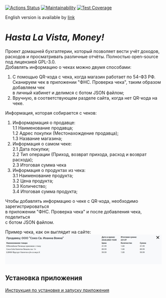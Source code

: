 [![Actions Status](https://github.com/TurtleOld/hasta-la-vista-money/workflows/hasta-la-vista-money/badge.svg)](https://github.com/TurtleOld/hasta-la-vista-money/actions)
[![Maintainability](https://api.codeclimate.com/v1/badges/cbd04aad36a00366e9ca/maintainability)](https://codeclimate.com/github/TurtleOld/hasta-la-vista-money/maintainability)
[![Test Coverage](https://api.codeclimate.com/v1/badges/cbd04aad36a00366e9ca/test_coverage)](https://codeclimate.com/github/TurtleOld/hasta-la-vista-money/test_coverage)  

English version is available by [link](README_ENG.md)

# _Hasta La Vista, Money!_

Проект домашней бухгалтерии, который позволяет вести учёт доходов, 
расходов и просматривать различные отчёты. 
Полностью open-source под лицензией GPL-3.0.   
Добавлять информацию о чеках можно двумя способами:   
1. С помощью QR-кода с чека, когда магазин работает по 54-ФЗ РФ.  
Сканируем чек в приложении "ФНС. Проверка чека", таким образом добавляем чек  
в личный кабинет и делимся с ботом JSON файлом;
2. Вручную, в соответствующем разделе сайта, когда нет QR-кода на чеке.  

Информация, которая собирается с чеков:
1. Информармация о продавце:  
1.1 Наименование продавца;  
1.2 Адрес покупки (Местонахождение продавца);  
1.3 Название магазина;
2. Информация о самом чеке:  
2.1 Дата покупки;  
2.2 Тип операции (Приход, возврат прихода, расход и возврат расхода);  
2.3 Итоговая сумма чека
3. Информация о продуктах из чека:  
3.1 Наименование продукта;  
3.2 Цена продукта;  
3.3 Количество;  
3.4 Итоговая сумма продукта;
  
Чтобы добавлять информацию о чеке с QR-кода, необходимо зарегистрироваться  
в приложении "ФНС. Проверка чека" и после добавления чека, поделиться  
с ботом JSON файлом.

Пример чека, как он выглядит на сайте:  
![Example Receipt](static/img/example_receipt.jpg)

## Установка приложения
[Инструкция по установке и запуску приложения](INSTALLATION.md)
